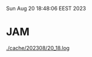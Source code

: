 Sun Aug 20 18:48:06 EEST 2023
# JAM
<a href='./cache/202308/20_18.log'>./cache/202308/20_18.log</a>
